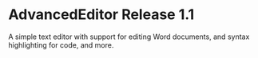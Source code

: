 # AdvancedEditor Release 1.1
A simple text editor with support for editing Word documents, and syntax highlighting for code, and more.
